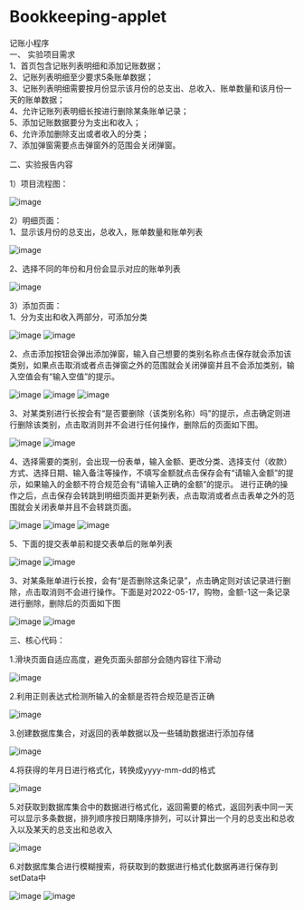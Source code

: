 # Bookkeeping-applet
记账小程序  
一、	实验项目需求  
1、首页包含记账列表明细和添加记账数据；  
2、记账列表明细至少要求5条账单数据；  
3、记账列表明细需要按月份显示该月份的总支出、总收入、账单数量和该月份一天的账单数据；  
4、允许记账列表明细长按进行删除某条账单记录；  
5、添加记账数据要分为支出和收入；  
6、允许添加删除支出或者收入的分类；  
7、添加弹窗需要点击弹窗外的范围会关闭弹窗。  

二、实验报告内容


1）项目流程图：

![image](https://user-images.githubusercontent.com/103476625/174425084-1ef80e70-d172-4941-971f-f8a6d20ab69c.png)

2）明细页面：  
 1、显示该月份的总支出，总收入，账单数量和账单列表
 
 ![image](https://user-images.githubusercontent.com/103476625/174425118-12572bc5-1928-43b8-b1d7-c6cf0339e64b.png)

 2、选择不同的年份和月份会显示对应的账单列表
 
 ![image](https://user-images.githubusercontent.com/103476625/174425143-43eefa19-5e18-454b-b05e-c754c326ddf1.png)

3）添加页面：  
 1、分为支出和收入两部分，可添加分类
     
 ![image](https://user-images.githubusercontent.com/103476625/174425150-1860877f-809a-44ed-8cc3-bd7c14b9029c.png)
 ![image](https://user-images.githubusercontent.com/103476625/174425153-54917725-979b-4d04-9992-25c0504c6c9b.png)

 2、点击添加按钮会弹出添加弹窗，输入自己想要的类别名称点击保存就会添加该类别，如果点击取消或者点击弹窗之外的范围就会关闭弹窗并且不会添加类别，输入空值会有“输入空值”的提示。
       
 ![image](https://user-images.githubusercontent.com/103476625/174425156-bd0c9425-c37a-40b1-ab17-e559d38d3e64.png)
 ![image](https://user-images.githubusercontent.com/103476625/174425168-9cebb50d-8af2-456e-8f0b-991007ff7bed.png)
 ![image](https://user-images.githubusercontent.com/103476625/174425167-8f439d51-fa2a-4f04-8f28-c9ae673b7cb9.png)

 3、对某类别进行长按会有“是否要删除（该类别名称）吗”的提示，点击确定则进行删除该类别，点击取消则并不会进行任何操作，删除后的页面如下图。
    
 ![image](https://user-images.githubusercontent.com/103476625/174425340-94f43e05-476b-4841-8579-1c40a13df151.png)
 ![image](https://user-images.githubusercontent.com/103476625/174425342-d04a15f7-e68b-4b5c-b2ac-55517808420b.png)

 4、选择需要的类别，会出现一份表单，输入金额、更改分类、选择支付（收款）方式、选择日期、输入备注等操作，不填写金额就点击保存会有“请输入金额”的提示，如果输入的金额不符合规范会有“请输入正确的金额”的提示。 进行正确的操作之后，点击保存会转跳到明细页面并更新列表，点击取消或者点击表单之外的范围就会关闭表单并且不会转跳页面。
       
 ![image](https://user-images.githubusercontent.com/103476625/174425347-5a34a2ed-f958-4d95-902c-0843193a5cda.png)
 ![image](https://user-images.githubusercontent.com/103476625/174425350-1d586533-54b4-4560-b6fc-20a5b528bc9b.png)
 ![image](https://user-images.githubusercontent.com/103476625/174425355-b110fa5a-7d39-4293-92d8-451af563e8a3.png)

 5、下面的提交表单前和提交表单后的账单列表
     
 ![image](https://user-images.githubusercontent.com/103476625/174425376-e4553ad2-da5b-48ca-9b10-407d82a57e0e.png)
 ![image](https://user-images.githubusercontent.com/103476625/174425378-1c053e09-0f07-4cec-8a45-b4d9f4a6a065.png)

3、对某条账单进行长按，会有“是否删除这条记录”，点击确定则对该记录进行删除，点击取消则不会进行操作。下面是对2022-05-17，购物，金额-1这一条记录进行删除，删除后的页面如下图
      
 ![image](https://user-images.githubusercontent.com/103476625/174425399-75663a68-31c8-4ee3-9917-0628dc50ce60.png)
 ![image](https://user-images.githubusercontent.com/103476625/174425404-a42a2887-1c4c-41d9-a515-b0c7b7033d23.png)

三、核心代码：  

1.滑块页面自适应高度，避免页面头部部分会随内容往下滑动
 
![image](https://user-images.githubusercontent.com/103476625/174425415-b38ea149-5fa7-4a22-b7d3-46812450fe4d.png)


2.利用正则表达式检测所输入的金额是否符合规范是否正确
 
![image](https://user-images.githubusercontent.com/103476625/174425424-b41dee9f-33d2-488c-aeba-108408440a0a.png)


3.创建数据库集合，对返回的表单数据以及一些辅助数据进行添加存储

 ![image](https://user-images.githubusercontent.com/103476625/174425427-44b634d1-0849-441d-bb60-5e00ee01b03f.png)

4.将获得的年月日进行格式化，转换成yyyy-mm-dd的格式
 
 ![image](https://user-images.githubusercontent.com/103476625/174425436-aa75178d-de60-48a1-ba0f-f2311304a754.png)

5.对获取到数据库集合中的数据进行格式化，返回需要的格式，返回列表中同一天可以显示多条数据，排列顺序按日期降序排列，可以计算出一个月的总支出和总收入以及某天的总支出和总收入
 
![image](https://user-images.githubusercontent.com/103476625/174425444-884ec6f4-75bb-4541-8689-48feb78760a1.png)

6.对数据库集合进行模糊搜索，将获取到的数据进行格式化数据再进行保存到setData中
 
 ![image](https://user-images.githubusercontent.com/103476625/174425448-203fc075-2875-41eb-b51f-73ddc31a291b.png)
![image](https://user-images.githubusercontent.com/103476625/174425450-5c8287f6-60e0-4511-b8f6-cd661555ca20.png)
